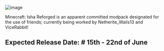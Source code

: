 ![image](https://user-images.githubusercontent.com/105757172/168932831-b856e48d-9a5f-4ad0-9451-619f843418b2.png)

Minecraft: Isha Reforged is an apparent committed modpack designated for the use of friends; currently being worked by Netherite_Wails13 and ViceRabbit!

## Expected Release Date: # 15th - 22nd of June
